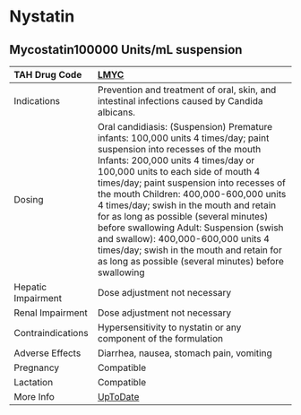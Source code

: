 # Nystatin

## Mycostatin100000 Units/mL suspension

| TAH Drug Code      | [LMYC](https://www.tahsda.org.tw/drugs/hissearch.php?drug_code=LMYC)                                                                                                                                                                                                                                                                                                                                                                                                                                                                                                   |
|:-------------------|:-----------------------------------------------------------------------------------------------------------------------------------------------------------------------------------------------------------------------------------------------------------------------------------------------------------------------------------------------------------------------------------------------------------------------------------------------------------------------------------------------------------------------------------------------------------------------|
| Indications        | Prevention and treatment of oral, skin, and intestinal infections caused by Candida albicans.                                                                                                                                                                                                                                                                                                                                                                                                                                                                          |
| Dosing             | Oral candidiasis: (Suspension) Premature infants: 100,000 units 4 times/day; paint suspension into recesses of the mouth Infants: 200,000 units 4 times/day or 100,000 units to each side of mouth 4 times/day; paint suspension into recesses of the mouth Children: 400,000-600,000 units 4 times/day; swish in the mouth and retain for as long as possible (several minutes) before swallowing Adult: Suspension (swish and swallow): 400,000-600,000 units 4 times/day; swish in the mouth and retain for as long as possible (several minutes) before swallowing |
| Hepatic Impairment | Dose adjustment not necessary                                                                                                                                                                                                                                                                                                                                                                                                                                                                                                                                          |
| Renal Impairment   | Dose adjustment not necessary                                                                                                                                                                                                                                                                                                                                                                                                                                                                                                                                          |
| Contraindications  | Hypersensitivity to nystatin or any component of the formulation                                                                                                                                                                                                                                                                                                                                                                                                                                                                                                       |
| Adverse Effects    | Diarrhea, nausea, stomach pain, vomiting                                                                                                                                                                                                                                                                                                                                                                                                                                                                                                                               |
| Pregnancy          | Compatible                                                                                                                                                                                                                                                                                                                                                                                                                                                                                                                                                             |
| Lactation          | Compatible                                                                                                                                                                                                                                                                                                                                                                                                                                                                                                                                                             |
| More Info          | [UpToDate](https://www.uptodate.com/contents/nystatin-drug-information)                                                                                                                                                                                                                                                                                                                                                                                                                                                                                                |

